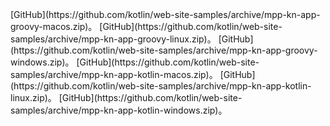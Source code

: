 <span class="multi-language-span" data-lang="groovy" data-os="macos">
[GitHub](https://github.com/kotlin/web-site-samples/archive/mpp-kn-app-groovy-macos.zip)。
</span>
<span class="multi-language-span" data-lang="groovy" data-os="linux">
[GitHub](https://github.com/kotlin/web-site-samples/archive/mpp-kn-app-groovy-linux.zip)。
</span>
<span class="multi-language-span" data-lang="groovy" data-os="windows">
[GitHub](https://github.com/kotlin/web-site-samples/archive/mpp-kn-app-groovy-windows.zip)。
</span>
<span class="multi-language-span" data-lang="kotlin" data-os="macos">
[GitHub](https://github.com/kotlin/web-site-samples/archive/mpp-kn-app-kotlin-macos.zip)。
</span>
<span class="multi-language-span" data-lang="kotlin" data-os="linux">
[GitHub](https://github.com/kotlin/web-site-samples/archive/mpp-kn-app-kotlin-linux.zip)。
</span>
<span class="multi-language-span" data-lang="kotlin" data-os="windows">
[GitHub](https://github.com/kotlin/web-site-samples/archive/mpp-kn-app-kotlin-windows.zip)。
</span>
